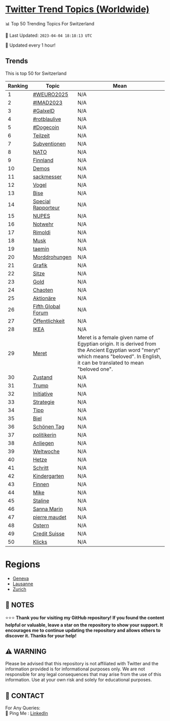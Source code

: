 [Twitter Trend Topics (Worldwide)](https://github.com/ErcinDedeoglu/Twitter-Trend-Topics)
==========


📊 Top 50 Trending Topics For Switzerland

📆 Last Updated: `2023-04-04 18:18:13 UTC`

🔧 Updated every 1 hour!


## Trends

This is top 50 for Switzerland

| Ranking | Topic | Mean |
| ------- | ------------ | ------------ |
| 1 | [#WEURO2025](http://twitter.com/search?q=%23WEURO2025) | N/A |
| 2 | [#IMAD2023](http://twitter.com/search?q=%23IMAD2023) | N/A |
| 3 | [#GalxeID](http://twitter.com/search?q=%23GalxeID) | N/A |
| 4 | [#rotblaulive](http://twitter.com/search?q=%23rotblaulive) | N/A |
| 5 | [#Dogecoin](http://twitter.com/search?q=%23Dogecoin) | N/A |
| 6 | [Teilzeit](http://twitter.com/search?q=Teilzeit) | N/A |
| 7 | [Subventionen](http://twitter.com/search?q=Subventionen) | N/A |
| 8 | [NATO](http://twitter.com/search?q=NATO) | N/A |
| 9 | [Finnland](http://twitter.com/search?q=Finnland) | N/A |
| 10 | [Demos](http://twitter.com/search?q=Demos) | N/A |
| 11 | [sackmesser](http://twitter.com/search?q=sackmesser) | N/A |
| 12 | [Vogel](http://twitter.com/search?q=Vogel) | N/A |
| 13 | [Bise](http://twitter.com/search?q=Bise) | N/A |
| 14 | [Special Rapporteur](http://twitter.com/search?q=Special+Rapporteur) | N/A |
| 15 | [NUPES](http://twitter.com/search?q=NUPES) | N/A |
| 16 | [Notwehr](http://twitter.com/search?q=Notwehr) | N/A |
| 17 | [Rimoldi](http://twitter.com/search?q=Rimoldi) | N/A |
| 18 | [Musk](http://twitter.com/search?q=Musk) | N/A |
| 19 | [taemin](http://twitter.com/search?q=taemin) | N/A |
| 20 | [Morddrohungen](http://twitter.com/search?q=Morddrohungen) | N/A |
| 21 | [Grafik](http://twitter.com/search?q=Grafik) | N/A |
| 22 | [Sitze](http://twitter.com/search?q=Sitze) | N/A |
| 23 | [Gold](http://twitter.com/search?q=Gold) | N/A |
| 24 | [Chaoten](http://twitter.com/search?q=Chaoten) | N/A |
| 25 | [Aktionäre](http://twitter.com/search?q=Aktion%c3%a4re) | N/A |
| 26 | [Fifth Global Forum](http://twitter.com/search?q=Fifth+Global+Forum) | N/A |
| 27 | [Öffentlichkeit](http://twitter.com/search?q=%c3%96ffentlichkeit) | N/A |
| 28 | [IKEA](http://twitter.com/search?q=IKEA) | N/A |
| 29 | [Meret](http://twitter.com/search?q=Meret) | Meret is a female given name of Egyptian origin. It is derived from the Ancient Egyptian word "meryt" which means "beloved". In English, it can be translated to mean "beloved one". |
| 30 | [Zustand](http://twitter.com/search?q=Zustand) | N/A |
| 31 | [Trump](http://twitter.com/search?q=Trump) | N/A |
| 32 | [Initiative](http://twitter.com/search?q=Initiative) | N/A |
| 33 | [Strategie](http://twitter.com/search?q=Strategie) | N/A |
| 34 | [Tipp](http://twitter.com/search?q=Tipp) | N/A |
| 35 | [Biel](http://twitter.com/search?q=Biel) | N/A |
| 36 | [Schönen Tag](http://twitter.com/search?q=Sch%c3%b6nen+Tag) | N/A |
| 37 | [politikerin](http://twitter.com/search?q=politikerin) | N/A |
| 38 | [Anliegen](http://twitter.com/search?q=Anliegen) | N/A |
| 39 | [Weltwoche](http://twitter.com/search?q=Weltwoche) | N/A |
| 40 | [Hetze](http://twitter.com/search?q=Hetze) | N/A |
| 41 | [Schritt](http://twitter.com/search?q=Schritt) | N/A |
| 42 | [Kindergarten](http://twitter.com/search?q=Kindergarten) | N/A |
| 43 | [Finnen](http://twitter.com/search?q=Finnen) | N/A |
| 44 | [Mike](http://twitter.com/search?q=Mike) | N/A |
| 45 | [Staline](http://twitter.com/search?q=Staline) | N/A |
| 46 | [Sanna Marin](http://twitter.com/search?q=Sanna+Marin) | N/A |
| 47 | [pierre maudet](http://twitter.com/search?q=pierre+maudet) | N/A |
| 48 | [Ostern](http://twitter.com/search?q=Ostern) | N/A |
| 49 | [Credit Suisse](http://twitter.com/search?q=Credit+Suisse) | N/A |
| 50 | [Klicks](http://twitter.com/search?q=Klicks) | N/A |



# Regions

* [Geneva](</Switzerland/Geneva.md>)
* [Lausanne](</Switzerland/Lausanne.md>)
* [Zurich](</Switzerland/Zurich.md>)



## 📝 NOTES

⭐⭐⭐ **Thank you for visiting my GitHub repository! If you found the content helpful or valuable, leave a star on the repository to show your support. It encourages me to continue updating the repository and allows others to discover it. Thanks for your help!**


## ⚠️ WARNING

Please be advised that this repository is not affiliated with Twitter and the information provided is for informational purposes only. We are not responsible for any legal consequences that may arise from the use of this information. Use at your own risk and solely for educational purposes.


## 📨 CONTACT

 For Any Queries:  
            🏓 Ping Me : [LinkedIn](https://www.linkedin.com/in/ercindedeoglu/)
